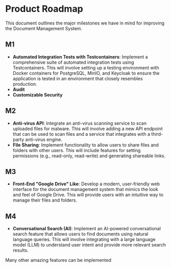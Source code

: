 # Product Roadmap

This document outlines the major milestones we have in mind for improving the Document Management System.

## M1

*   **Automated Integration Tests with Testcontainers**: Implement a comprehensive suite of automated integration tests using Testcontainers. This will involve setting up a testing environment with Docker containers for PostgreSQL, MinIO, and Keycloak to ensure the application is tested in an environment that closely resembles production.
*   **Audit**
*   **Customizable Security**

## M2

*   **Anti-virus API**: Integrate an anti-virus scanning service to scan uploaded files for malware. This will involve adding a new API endpoint that can be used to scan files and a service that integrates with a third-party anti-virus engine.
*   **File Sharing**: Implement functionality to allow users to share files and folders with other users. This will include features for setting permissions (e.g., read-only, read-write) and generating shareable links.

## M3

*   **Front-End "Google Drive" Like**: Develop a modern, user-friendly web interface for the document management system that mimics the look and feel of Google Drive. This will provide users with an intuitive way to manage their files and folders.

## M4

*   **Conversational Search (AI)**: Implement an AI-powered conversational search feature that allows users to find documents using natural language queries. This will involve integrating with a large language model (LLM) to understand user intent and provide more relevant search results.

Many other amazing features can be implemented